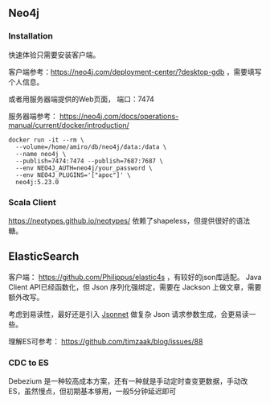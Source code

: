 ## Neo4j
### Installation

快速体验只需要安装客户端。

客户端参考：https://neo4j.com/deployment-center/?desktop-gdb ，需要填写个人信息。

或者用服务器端提供的Web页面， 端口：7474

服务器端参考： https://neo4j.com/docs/operations-manual/current/docker/introduction/
```shell
docker run -it --rm \
  --volume=/home/amiro/db/neo4j/data:/data \
  --name neo4j \
  --publish=7474:7474 --publish=7687:7687 \
  --env NEO4J_AUTH=neo4j/your_password \
  --env NEO4J_PLUGINS='["apoc"]' \
  neo4j:5.23.0
```

### Scala Client

https://neotypes.github.io/neotypes/ 依赖了shapeless，但提供很好的语法糖。

## ElasticSearch
客户端： https://github.com/Philippus/elastic4s ，有较好的json库适配。
Java Client API已经函数化，但 Json 序列化强绑定，需要在 Jackson 上做文章，需要额外改写。

考虑到易读性，最好还是引入 [Jsonnet](https://jsonnet.org/) 做复杂 Json 请求参数生成，会更易读一些。

理解ES可参考： https://github.com/timzaak/blog/issues/88


### CDC to ES
Debezium 是一种较高成本方案，还有一种就是手动定时查变更数据，手动改ES，虽然慢点，但初期基本够用，一般5分钟延迟即可
